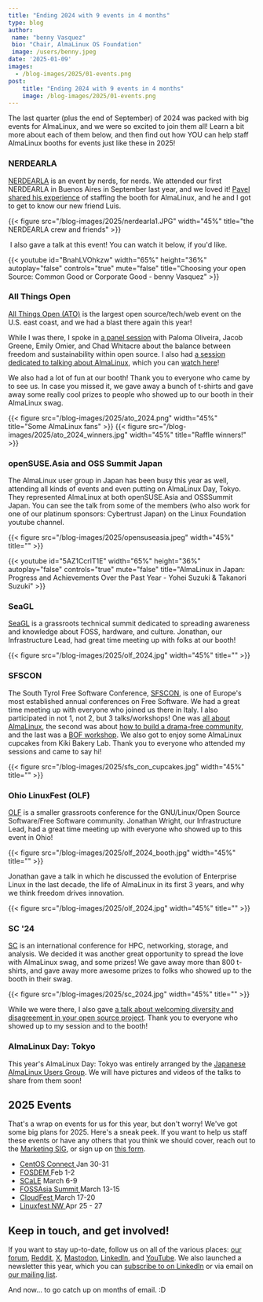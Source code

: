 ```yaml
---
title: "Ending 2024 with 9 events in 4 months"
type: blog
author: 
 name: "benny Vasquez"
 bio: "Chair, AlmaLinux OS Foundation"
 image: /users/benny.jpeg
date: '2025-01-09'
images:
  - /blog-images/2025/01-events.png
post:
    title: "Ending 2024 with 9 events in 4 months"
    image: /blog-images/2025/01-events.png
---
```



The last quarter (plus the end of September) of 2024 was packed with big events for AlmaLinux, and we were so excited to join them all! Learn a bit more about each of them below, and then find out how YOU can help staff AlmaLinux booths for events just like these in 2025!

### NERDEARLA

[NERDEARLA](https://nerdear.la/en/) is an event by nerds, for nerds. We attended our first NERDEARLA in Buenos Aires in September last year, and we loved it! [Pavel shared his experience](https://almalinux.org/blog/2024-12-18-volunteering-at-nerdearla/) of staffing the booth for AlmaLinux, and he and I got to get to know our new friend Luis.

{{< figure src="/blog-images/2025/nerdearla1.JPG" width="45%" title="the NERDEARLA crew and friends" >}}

 I also gave a talk at this event! You can watch it below, if you'd like.

{{< youtube id="BnahLVOhkzw" width="65%" height="36%" autoplay="false" controls="true" mute="false" title="Choosing your open Source: Common Good or Corporate Good - benny Vasquez" >}}

### All Things Open

[All Things Open (ATO)](https://allthingsopen.org/) is the largest open source/tech/web event on the U.S. east coast, and we had a blast there again this year!

While I was there, I spoke in [a panel session](https://2024.allthingsopen.org/sessions/freedom-vs-sustainable-a-candid-necessary-debate) with Paloma Oliveira, Jacob Greene, Emily Omier, and Chad Whitacre about the balance between freedom and sustainability within open source. I also had [a session dedicated to talking about AlmaLinux](https://2024.allthingsopen.org/sessions/the-state-of-almalinux), which you can [watch here](https://www.youtube.com/watch?v=KuNUUNQSriE)!

We also had a lot of fun at our booth! Thank you to everyone who came by to see us. In case you missed it, we gave away a bunch of t-shirts and gave away some really cool prizes to people who showed up to our booth in their AlmaLinux swag.

{{< figure src="/blog-images/2025/ato_2024.png" width="45%" title="Some AlmaLinux fans" >}}
{{< figure src="/blog-images/2025/ato_2024_winners.jpg" width="45%" title="Raffle winners!" >}}

### openSUSE.Asia and OSS Summit Japan

The AlmaLinux user group in Japan has been busy this year as well, attending all kinds of events and even putting on AlmaLinux Day, Tokyo. They represented AlmaLinux at both openSUSE.Asia and OSSSummit Japan. You can see the talk from some of the members (who also work for one of our platinum sponsors: Cybertrust Japan) on the Linux Foundation youtube channel.

{{< figure src="/blog-images/2025/opensuseasia.jpeg" width="45%" title="" >}}

{{< youtube id="5AZ1CcrlT1E" width="65%" height="36%" autoplay="false" controls="true" mute="false" title="AlmaLinux in Japan: Progress and Achievements Over the Past Year - Yohei Suzuki & Takanori Suzuki" >}}

### SeaGL

[SeaGL](https://seagl.org/) is a grassroots technical summit dedicated to spreading awareness and knowledge about FOSS, hardware, and culture. Jonathan, our Infrastructure Lead, had great time meeting up with folks at our booth!

{{< figure src="/blog-images/2025/olf_2024.jpg" width="45%" title="" >}}

### SFSCON

The South Tyrol Free Software Conference, [SFSCON](https://www.sfscon.it/), is one of Europe's most established annual conferences on Free Software. We had a great time meeting up with everyone who joined us there in Italy. I also participated in not 1, not 2, but 3 talks/workshops! One was [all about AlmaLinux](https://www.sfscon.it/talks/almalinux-in-brief/), the second was about [how to build a drama-free community](https://www.sfscon.it/talks/building-a-no-drama-community/), and the last was a [BOF workshop](https://www.sfscon.it/workshops/almalinux-bof/). We also got to enjoy some AlmaLinux cupcakes from Kiki Bakery Lab. Thank you to everyone who attended my sessions and came to say hi!

{{< figure src="/blog-images/2025/sfs_con_cupcakes.jpg" width="45%" title="" >}}

### Ohio LinuxFest (OLF)

[OLF](https://olfconference.org/about/) is a smaller grassroots conference for the GNU/Linux/Open Source Software/Free Software community. Jonathan Wright, our Infrastructure Lead, had a great time meeting up with everyone who showed up to this event in Ohio!

{{< figure src="/blog-images/2025/olf_2024_booth.jpg" width="45%" title="" >}}

Jonathan gave a talk in which he discussed the evolution of Enterprise Linux in the last decade, the life of AlmaLinux in its first 3 years, and why we think freedom drives innovation.

{{< figure src="/blog-images/2025/olf_2024.jpg" width="45%" title="" >}}

### SC '24

[SC](https://sc24.supercomputing.org/) is an international conference for HPC, networking, storage, and analysis. We decided it was another great opportunity to spread the love with AlmaLinux swag, and some prizes! We gave away more than 800 t-shirts, and gave away more awesome prizes to folks who showed up to the booth in their swag.

{{< figure src="/blog-images/2025/sc_2024.jpg" width="45%" title="" >}}

While we were there, I also gave [a talk about welcoming diversity and disagreement in your open source project](https://sc24.conference-program.com/presentation/?id=exforum103&sess=sess696). Thank you to everyone who showed up to my session and to the booth!

### AlmaLinux Day: Tokyo

This year's AlmaLinux Day: Tokyo was entirely arranged by the [Japanese AlmaLinux Users Group](https://almalinux.connpass.com/). We will have pictures and videos of the talks to share from them soon!

## 2025 Events

That's a wrap on events for us for this year, but don't worry! We've got some big plans for 2025. Here's a sneak peek. If you want to help us staff these events or have any others that you think we should cover, reach out to the [Marketing SIG](https://wiki.almalinux.org/sigs/Marketing.html), or sign up on [this form](https://docs.google.com/forms/d/e/1FAIpQLSeGkzJxrYX3PKWh9szmT0deV2ScumGpEOmmiAeevStYFpYkYw/viewform?usp=sf_link).

-   [CentOS Connect  ](https://connect.centos.org/)Jan 30-31
-   [FOSDEM  ](https://fosdem.org/2025/)Feb 1-2
-   [SCaLE](https://www.socallinuxexpo.org)  March 6-9
-   [FOSSAsia Summit  ](https://summit.fossasia.org/)March 13-15
-   [CloudFest  ](https://www.cloudfest.com/)March 17-20
-   [Linuxfest NW  ](https://linuxfestnorthwest.org/)Apr 25 - 27

## Keep in touch, and get involved!

If you want to stay up-to-date, follow us on all of the various places: [our forum](https://almalinux.discourse.group/), [Reddit](https://www.reddit.com/r/AlmaLinux/), [X](https://twitter.com/AlmaLinux), [Mastodon](https://fosstodon.org/@almalinux/), [LinkedIn](https://www.linkedin.com/company/80320905/), and [YouTube](https://www.youtube.com/channel/UCt9lpkqUPp1FUEi9uqVlPQA). We also launched a newsletter this year, which you can [subscribe to on LinkedIn](https://www.linkedin.com/newsletters/almalinux-news-7123058222835376128/) or via email on [our mailing list](https://lists.almalinux.org/postorius/lists/newsletters.lists.almalinux.org/).

And now... to go catch up on months of email. :D